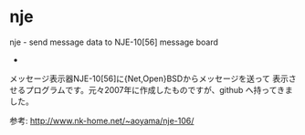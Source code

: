 nje
===

nje - send message data to NJE-10[56] message board

-

メッセージ表示器NJE-10[56]に{Net,Open}BSDからメッセージを送って
表示させるプログラムです。元々2007年に作成したものですが、github
へ持ってきました。

参考: http://www.nk-home.net/~aoyama/nje-106/
